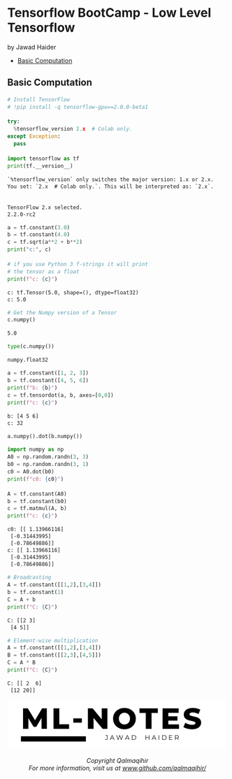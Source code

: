 Tensorflow BootCamp - Low Level Tensorflow
================
by Jawad Haider

- <a href="#basic-computation" id="toc-basic-computation">Basic
  Computation</a>

## Basic Computation

``` python
# Install TensorFlow
# !pip install -q tensorflow-gpu==2.0.0-beta1

try:
  %tensorflow_version 2.x  # Colab only.
except Exception:
  pass

import tensorflow as tf
print(tf.__version__)
```

    `%tensorflow_version` only switches the major version: 1.x or 2.x.
    You set: `2.x  # Colab only.`. This will be interpreted as: `2.x`.


    TensorFlow 2.x selected.
    2.2.0-rc2

``` python
a = tf.constant(3.0)
b = tf.constant(4.0)
c = tf.sqrt(a**2 + b**2)
print("c:", c)

# if you use Python 3 f-strings it will print
# the tensor as a float
print(f"c: {c}") 
```

    c: tf.Tensor(5.0, shape=(), dtype=float32)
    c: 5.0

``` python
# Get the Numpy version of a Tensor
c.numpy()
```

    5.0

``` python
type(c.numpy())
```

    numpy.float32

``` python
a = tf.constant([1, 2, 3])
b = tf.constant([4, 5, 6])
print(f"b: {b}")
c = tf.tensordot(a, b, axes=[0,0])
print(f"c: {c}")
```

    b: [4 5 6]
    c: 32

``` python
a.numpy().dot(b.numpy())
```

``` python
import numpy as np
A0 = np.random.randn(3, 3)
b0 = np.random.randn(3, 1)
c0 = A0.dot(b0)
print(f"c0: {c0}")

A = tf.constant(A0)
b = tf.constant(b0)
c = tf.matmul(A, b)
print(f"c: {c}")
```

    c0: [[ 1.13966116]
     [-0.31443995]
     [-0.78649886]]
    c: [[ 1.13966116]
     [-0.31443995]
     [-0.78649886]]

``` python
# Broadcasting
A = tf.constant([[1,2],[3,4]])
b = tf.constant(1)
C = A + b
print(f"C: {C}")
```

    C: [[2 3]
     [4 5]]

``` python
# Element-wise multiplication
A = tf.constant([[1,2],[3,4]])
B = tf.constant([[2,3],[4,5]])
C = A * B
print(f"C: {C}")
```

    C: [[ 2  6]
     [12 20]]

<center>

<a href=''> ![Logo](../logo1.png) </a>

</center>
<center>
<em>Copyright Qalmaqihir</em>
</center>
<center>
<em>For more information, visit us at
<a href='http://www.github.com/qalmaqihir/'>www.github.com/qalmaqihir/</a></em>
</center>
